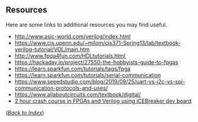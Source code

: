 ## Resources

Here are some links to additional resources you may find useful.

 * http://www.asic-world.com/verilog/index.html
 * https://www.cis.upenn.edu/~milom/cis371-Spring13/lab/textbook-verilog-tutorial/VOL/main.htm
 * http://www.fpga4fun.com/HDLtutorials.html
 * https://hackaday.io/project/27550-the-hobbyists-guide-to-fpgas
 * https://learn.sparkfun.com/tutorials/tags/fpga
 * https://learn.sparkfun.com/tutorials/serial-communication
 * https://www.seeedstudio.com/blog/2019/09/25/uart-vs-i2c-vs-spi-communication-protocols-and-uses/
 * https://www.allaboutcircuits.com/textbook/digital/
 * [2 hour crash course in FPGAs and Verilog using iCEBreaker dev board](https://github.com/esden/wtfpga)

([_Back to Index_](README.md))